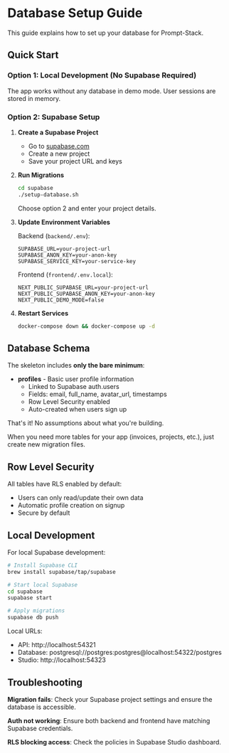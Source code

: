 # Database Setup Guide

This guide explains how to set up your database for Prompt-Stack.

## Quick Start

### Option 1: Local Development (No Supabase Required)
The app works without any database in demo mode. User sessions are stored in memory.

### Option 2: Supabase Setup

1. **Create a Supabase Project**
   - Go to [supabase.com](https://supabase.com)
   - Create a new project
   - Save your project URL and keys

2. **Run Migrations**
   ```bash
   cd supabase
   ./setup-database.sh
   ```
   Choose option 2 and enter your project details.

3. **Update Environment Variables**
   
   Backend (`backend/.env`):
   ```env
   SUPABASE_URL=your-project-url
   SUPABASE_ANON_KEY=your-anon-key
   SUPABASE_SERVICE_KEY=your-service-key
   ```
   
   Frontend (`frontend/.env.local`):
   ```env
   NEXT_PUBLIC_SUPABASE_URL=your-project-url
   NEXT_PUBLIC_SUPABASE_ANON_KEY=your-anon-key
   NEXT_PUBLIC_DEMO_MODE=false
   ```

4. **Restart Services**
   ```bash
   docker-compose down && docker-compose up -d
   ```

## Database Schema

The skeleton includes **only the bare minimum**:

- **profiles** - Basic user profile information
  - Linked to Supabase auth.users
  - Fields: email, full_name, avatar_url, timestamps
  - Row Level Security enabled
  - Auto-created when users sign up

That's it! No assumptions about what you're building. 

When you need more tables for your app (invoices, projects, etc.), just create new migration files.

## Row Level Security

All tables have RLS enabled by default:
- Users can only read/update their own data
- Automatic profile creation on signup
- Secure by default

## Local Development

For local Supabase development:
```bash
# Install Supabase CLI
brew install supabase/tap/supabase

# Start local Supabase
cd supabase
supabase start

# Apply migrations
supabase db push
```

Local URLs:
- API: http://localhost:54321
- Database: postgresql://postgres:postgres@localhost:54322/postgres
- Studio: http://localhost:54323

## Troubleshooting

**Migration fails**: Check your Supabase project settings and ensure the database is accessible.

**Auth not working**: Ensure both backend and frontend have matching Supabase credentials.

**RLS blocking access**: Check the policies in Supabase Studio dashboard.